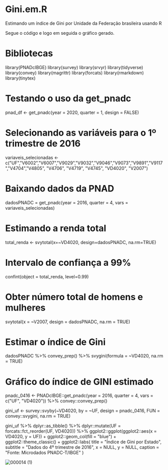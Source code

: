 # Gini.em.R
Estimando um índice de Gini por Unidade da Federação brasileira usando R

Segue o código e logo em seguida o gráfico gerado.

# Bibliotecas
library(PNADcIBGE)
library(survey)
library(srvyr)
library(tidyverse)
library(convey)
library(magrittr)
library(forcats)
library(rmarkdown)
library(tinytex)

# Testando o uso da get_pnadc
pnad_df <- get_pnadc(year = 2020, 
                     quarter = 1,
                     design = FALSE)

# Selecionando as variáveis para o 1º trimestre de 2016
variaveis_selecionadas <- c("UF","V6002","V6007","V9029","V9032","V9046","V9073","V9891","V9117","V4704","V4805", "V4706", "V4719", "V4745", "VD4020", "V2007")

# Baixando dados da PNAD
dadosPNADC = get_pnadc(year = 2016, quarter = 4, vars = variaveis_selecionadas)

# Estimando a renda total
total_renda <- svytotal(x=~VD4020, design=dadosPNADC,
                        na.rm=TRUE)

# Intervalo de confiança a 99%
confint(object = total_renda,
        level=0.99)

# Obter número total de homens e mulheres
svytotal(x = ~V2007, design = dadosPNADC,
         na.rm = TRUE)

# Estimar o índice de Gini
dadosPNADC  %>%
  convey_prep() %>%
  svygini(formula = ~VD4020, na.rm = TRUE)

# Gráfico do índice de GINI estimado
pnadc_0416 <- PNADcIBGE::get_pnadc(year = 2016, quarter = 4, 
                                   vars = c("UF", "VD4020")) %>%
  convey::convey_prep()

gini_uf <- survey::svyby(~VD4020,
                         by = ~UF,
                         design = pnadc_0416,
                         FUN = convey::svygini,
                         na.rm = TRUE)

gini_uf %>%
  dplyr::as_tibble() %>%
  dplyr::mutate(UF = forcats::fct_reorder(UF, VD4020)) %>%
  ggplot2::ggplot(ggplot2::aes(x = VD4020, y = UF)) +
  ggplot2::geom_col(fill = "blue") +
  ggplot2::theme_classic() +
  ggplot2::labs(
    title = "Índice de Gini por Estado",
    subtitle = "Dados do 4º trimestre de 2016",
    x = NULL,
    y = NULL,
    caption = "Fonte: Microdados PNADC-T/IBGE"
  )

  ![000014 (1)](https://github.com/Luiz-Fernando-Oliveira/Gini.em.R/assets/156798656/e3c196b9-3083-4c6e-adcc-37b6dd9223ca)

